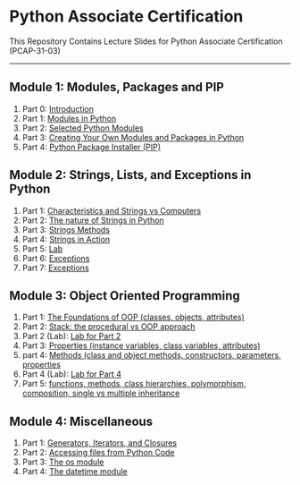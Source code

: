 # Python Associate Certification
This Repository Contains Lecture Slides for Python Associate Certification (PCAP-31-03)

<hr>

## Module 1: Modules, Packages and PIP

1. Part 0: [Introduction](https://github.com/ImranNust/Python_Associate_Certification/blob/main/Module1/Module0_Introduction.pdf)
2. Part 1: [Modules in Python](https://github.com/ImranNust/Python_Associate_Certification/blob/main/Module1/Module1_PCAP-31-03_Modules-and-Packages_Part-1.pdf)
3. Part 2: [Selected Python Modules](https://github.com/ImranNust/Python_Associate_Certification/blob/main/Module1/Module1_PCAP-31-03_Modules-and-Packages_Part-2.pdf)
4. Part 3: [Creating Your Own Modules and Packages in Python](https://github.com/ImranNust/Python_Associate_Certification/blob/main/Module1/Module1_PCAP-31-03_Modules-and-Packages_Part-3.pdf)
5. Part 4: [Python Package Installer (PIP)](https://github.com/ImranNust/Python_Associate_Certification/blob/main/Module1/Module1_PCAP-31-03_Modules-and-Packages_Part-4.pdf)


## Module 2: Strings, Lists, and Exceptions in Python

1. Part 1: [Characteristics and Strings vs Computers](https://github.com/ImranNust/Python_Associate_Certification/blob/main/Module2/Labs.pdf)
2. Part 2: [The nature of Strings in Python](https://github.com/ImranNust/Python_Associate_Certification/blob/main/Module2/Module2_PCAP-31-03_Part-2.pdf)
3. Part 3: [Strings Methods](https://github.com/ImranNust/Python_Associate_Certification/blob/main/Module2/Module2_PCAP-31-03_Part-3.pdf)
4. Part 4: [Strings in Action](https://github.com/ImranNust/Python_Associate_Certification/blob/main/Module2/Module2_PCAP-31-03_Part-4.pdf)
5. Part 5: [Lab](https://github.com/ImranNust/Python_Associate_Certification/blob/main/Module2/Labs.pdf)
6. Part 6: [Exceptions](https://github.com/ImranNust/Python_Associate_Certification/blob/main/Module2/Module2_PCAP-31-03_Part-6.pdf)
7. Part 7: [Exceptions](https://github.com/ImranNust/Python_Associate_Certification/blob/main/Module2/Module2_PCAP-31-03_Part-7.pdf)



## Module 3: Object Oriented Programming

1. Part 1: [The Foundations of OOP (classes, objects, attributes)](https://github.com/ImranNust/Python_Associate_Certification/blob/main/Module3/Module3_PCAP-31-03_Part-1.pdf)
2. Part 2: [Stack: the procedural vs OOP approach](https://github.com/ImranNust/Python_Associate_Certification/blob/main/Module3/Module3_PCAP-31-03_Part-2.pdf)
3. Part 2 (Lab): [Lab for Part 2](https://github.com/ImranNust/Python_Associate_Certification/blob/main/Module3/LabForModule3Part2.pdf)
3. Part 3: [Properties (instance variables, class variables, attributes)](https://github.com/ImranNust/Python_Associate_Certification/blob/main/Module3/Module3_PCAP-31-03_Part-3.pdf)
4. part 4: [Methods (class and object methods, constructors, parameters, properties](https://github.com/ImranNust/Python_Associate_Certification/blob/main/Module3/Module3_PCAP-31-03_Part-4.pdf)
5. Part 4 (Lab): [Lab for Part 4](https://github.com/ImranNust/Python_Associate_Certification/blob/main/Module3/LabForModule3Part4.pdf)
6. Part 5: [functions, methods, class hierarchies, polymorphism, composition, single vs multiple inheritance](https://github.com/ImranNust/Python_Associate_Certification/blob/main/Module3/Module3_PCAP-31-03_Part-5.pdf)


## Module 4: Miscellaneous

1. Part 1: [Generators, Iterators, and Closures](https://github.com/ImranNust/Python_Associate_Certification/blob/main/Module4/Module4_PCAP-31-03_Part-1.pdf)
2. Part 2: [Accessing files from Python Code](https://github.com/ImranNust/Python_Associate_Certification/blob/main/Module4/Module4_PCAP-31-03_Part-2.pdf)
3. Part 3: [The os module](https://github.com/ImranNust/Python_Associate_Certification/blob/main/Module4/Module4_PCAP-31-03_Part-3.pdf)
4. Part 4: [The datetime module](https://github.com/ImranNust/Python_Associate_Certification/blob/main/Module4/Module4_PCAP-31-03_Part-4.pdf)


